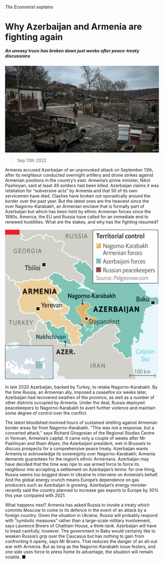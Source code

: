 ###### The Economist explains

# Why Azerbaijan and Armenia are fighting again 

##### An uneasy truce has broken down just weeks after peace-treaty discussions 

![image](images/20220917_EUP502.jpg) 

> Sep 13th 2022 

Armenia accused Azerbaijan of an unprovoked attack on September 13th, after its neighbour conducted overnight artillery and drone strikes against Armenian positions in the country’s east. Armenia’s prime minister, Nikol Pashinyan, said at least 49 soldiers had been killed. Azerbaijan claims it was retaliation for “subversive acts” by Armenia and that 50 of its own servicemen have died. Clashes have broken out sporadically around the border over the past year. But the latest ones are the heaviest since the  over Nagorno-Karabakh, an Armenian enclave that is formally part of Azerbaijan but which has been held by ethnic Armenian forces since the 1990s. America, the EU and Russia have called for an immediate end to renewed hostilities. What are the stakes, and why has the fighting resumed?

![image](images/20220917_WOM981.png) 


In late 2020 Azerbaijan, backed by Turkey,  to retake Nagorno-Karabakh. By the time Russia, an Armenian ally, imposed a ceasefire six weeks later, Azerbaijan had recovered swathes of the province, as well as a number of other districts occupied by Armenia. Under the deal, Russia deployed peacekeepers to Nagorno-Karabakh to avert further violence and maintain some degree of control over the conflict. 

The latest bloodshed involved hours of sustained shelling against Armenian border areas far from Nagorno-Karabakh. “This was not a response, but a concerted attack,” says Richard Giragosian of the Regional Studies Centre in Yerevan, Armenia’s capital. It came only a couple of weeks after Mr Pashinyan and Ilham Aliyev, the Azerbaijani president, met in Brussels to discuss prospects for a comprehensive peace treaty. Azerbaijan wants Armenia to acknowledge its sovereignty over Nagorno-Karabakh; Armenia demands guarantees for the region’s ethnic Armenians. Azerbaijan may have decided that the time was ripe to use armed force to force its neighbour into accepting a settlement on Azerbaijan’s terms: for one thing, Russia seems too bogged down in Ukraine to intervene on Armenia’s behalf. And the global energy crunch means Europe’s dependence on gas producers such as Azerbaijan is growing. Azerbaijan’s energy minister recently said the country planned to increase gas exports to Europe by 30% this year compared with 2021. 

What happens next? Armenia has asked Russia to invoke a treaty which commits Moscow to come to its defence in the event of an attack by a foreign country. Given the situation in Ukraine, Russia will probably respond with “symbolic measures” rather than a large-scale military involvement, says Laurence Broers of Chatham House, a think-tank. Azerbaijan will have to tread carefully, however. The government in Baku would certainly like to weaken Russia’s grip over the Caucasus but has nothing to gain from confronting it openly, says Mr Broers. That reduces the danger of an all-out war with Armenia. But as long as the Nagorno-Karabakh issue festers, and one side uses force to press home its advantage, the situation will remain volatile. ■

